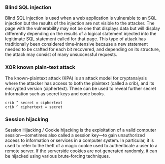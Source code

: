 ### Blind SQL injection
Blind SQL injection is used when a web application is vulnerable to an SQL injection but the results of the injection are not visible to the attacker.
The page with the vulnerability may not be one that displays data but will display differently depending on the results of a logical statement injected into the legitimate SQL statement called for that page. 
This type of attack has traditionally been considered time-intensive because a new statement needed to be crafted for each bit recovered, and depending on its structure, the attack may consist of many unsuccessful requests.

### XOR known plain-text attack
The known-plaintext attack (KPA) is an attack model for cryptanalysis where the attacker has access to both the plaintext (called a crib), and its encrypted version (ciphertext). 
These can be used to reveal further secret information such as secret keys and code books.
```
crib ^ secret = ciphertext
crib ^ ciphertext = secret
```

### Session hijacking

Session Hijacking / Cookie hijacking is the exploitation of a valid computer session—sometimes also called a session key—to gain unauthorized access to information or services in a computer system. 
In particular, it is used to refer to the theft of a magic cookie used to authenticate a user to a remote server. If the serverside cookies are not generated randomly, it can be hijacked using various brute-forcing techniques.

